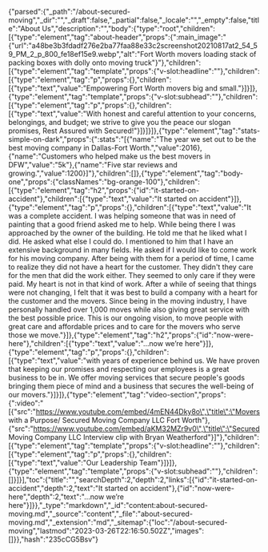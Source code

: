 {"parsed":{"_path":"/about-secured-moving","_dir":"","_draft":false,"_partial":false,"_locale":"","_empty":false,"title":"About Us","description":"","body":{"type":"root","children":[{"type":"element","tag":"about-header","props":{":main_image":"{\"url\":\"a48be3b3fdadf276e2ba77faa88e33c2screenshot20210817at2_54_59_PM_2_p_800_fe18ef15e9.webp\",\"alt\":\"Fort Worth movers loading stack of packing boxes with dolly onto moving truck\"}"},"children":[{"type":"element","tag":"template","props":{"v-slot:headline":""},"children":[{"type":"element","tag":"p","props":{},"children":[{"type":"text","value":"Empowering Fort Worth movers big and small."}]}]},{"type":"element","tag":"template","props":{"v-slot:subhead":""},"children":[{"type":"element","tag":"p","props":{},"children":[{"type":"text","value":"With honest and careful attention to your concerns, belongings, and budget; we strive to give you the peace our slogan promises, Rest Assured with Secured!"}]}]}]},{"type":"element","tag":"stats-simple-on-dark","props":{":stats":"[{\"name\":\"The year we set out to be the best moving company in Dallas-Fort Worth.\",\"value\":2016},{\"name\":\"Customers who helped make us the best movers in DFW\",\"value\":\"5k\"},{\"name\":\"Five star reviews ‍and growing.\",\"value\":1200}]"},"children":[]},{"type":"element","tag":"body-one","props":{"classNames":"bg-orange-100"},"children":[{"type":"element","tag":"h2","props":{"id":"it-started-on-accident"},"children":[{"type":"text","value":"It started on accident"}]},{"type":"element","tag":"p","props":{},"children":[{"type":"text","value":"It was a complete accident. I was helping someone that was in need of painting that a good friend asked me to help. While being there I was approached by the owner of the building. He told me that he liked what I did. He asked what else I could do. I mentioned to him that I have an extensive background in many fields. He asked if I would like to come work for his moving company. After being with them for a period of time, I came to realize they did not have a heart for the customer. They didn't they care for the men that did the work either. They seemed to only care if they were paid. My heart is not in that kind of work. After a while of seeing that things were not changing, I felt that it was best to build a company with a heart for the customer and the movers. Since being in the moving industry, I have personally handled over 1,000 moves while also giving great service with the best possible price. This is our ongoing vision, to move people with great care and affordable prices and to care for the movers who serve those we move."}]},{"type":"element","tag":"h2","props":{"id":"now-were-here"},"children":[{"type":"text","value":"…now we’re here"}]},{"type":"element","tag":"p","props":{},"children":[{"type":"text","value":"with years of experience behind us. We have proven that keeping our promises and respecting our employees is a great business to be in. We offer moving services that secure people's goods bringing them piece of mind and a business that secures the well-being of our movers."}]}]},{"type":"element","tag":"video-section","props":{":video":"[{\"src\":\"https://www.youtube.com/embed/4mEN44Dky8o\",\"title\":\"Movers with a Purpose/ Secured Moving Company LLC Fort Worth\"},{\"src\":\"https://www.youtube.com/embed/aKM32MZr9v0\",\"title\":\"Secured Moving Company LLC Interview clip with Bryan Weatherford\"}]"},"children":[{"type":"element","tag":"template","props":{"v-slot:headline":""},"children":[{"type":"element","tag":"p","props":{},"children":[{"type":"text","value":"Our Leadership Team"}]}]},{"type":"element","tag":"template","props":{"v-slot:subhead":""},"children":[]}]}],"toc":{"title":"","searchDepth":2,"depth":2,"links":[{"id":"it-started-on-accident","depth":2,"text":"It started on accident"},{"id":"now-were-here","depth":2,"text":"…now we’re here"}]}},"_type":"markdown","_id":"content:about-secured-moving.md","_source":"content","_file":"about-secured-moving.md","_extension":"md","_sitemap":{"loc":"/about-secured-moving","lastmod":"2023-03-26T22:16:50.502Z","images":[]}},"hash":"235cCG5Bsv"}